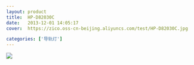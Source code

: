 ```yaml
---
layout: product
title:  HP-D82030C
date:   2013-12-01 14:05:17
cover:	https://zico.oss-cn-beijing.aliyuncs.com/test/HP-D82030C.jpg

categories: ['导轨灯']
---
```


![](https://zico.oss-cn-beijing.aliyuncs.com/test/uatq5.png)